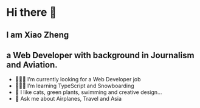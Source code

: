 
# Hi there 👋

## I am Xiao Zheng 
## a Web Developer with background in Journalism and Aviation.

- 👩🏻‍💻  I’m currently looking for a Web Developer job
- 🏄🏼‍♀️  I’m learning TypeScript and Snowboarding
- 💚  I like cats, green plants, swimming and creative design...
- 💬  Ask me about Airplanes, Travel and Asia 
